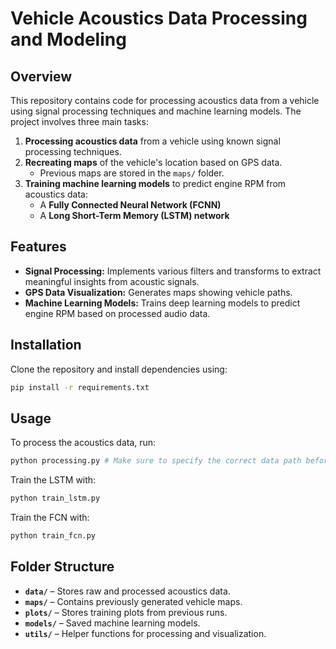 # Vehicle Acoustics Data Processing and Modeling

## Overview
This repository contains code for processing acoustics data from a vehicle using signal processing techniques and machine learning models. The project involves three main tasks:

1. **Processing acoustics data** from a vehicle using known signal processing techniques.
2. **Recreating maps** of the vehicle's location based on GPS data.
   - Previous maps are stored in the `maps/` folder.
3. **Training machine learning models** to predict engine RPM from acoustics data:
   - A **Fully Connected Neural Network (FCNN)**
   - A **Long Short-Term Memory (LSTM) network**

## Features
- **Signal Processing:** Implements various filters and transforms to extract meaningful insights from acoustic signals.
- **GPS Data Visualization:** Generates maps showing vehicle paths.
- **Machine Learning Models:** Trains deep learning models to predict engine RPM based on processed audio data.

## Installation
Clone the repository and install dependencies using:
```bash
pip install -r requirements.txt
```

## Usage
To process the acoustics data, run:
```bash
python processing.py # Make sure to specify the correct data path before running.
```
Train the LSTM with:
```bash
python train_lstm.py
```

Train the FCN with:
```bash
python train_fcn.py
```

## Folder Structure
- **`data/`** – Stores raw and processed acoustics data.  
- **`maps/`** – Contains previously generated vehicle maps.  
- **`plots/`** – Stores training plots from previous runs.  
- **`models/`** – Saved machine learning models.  
- **`utils/`** – Helper functions for processing and visualization.  